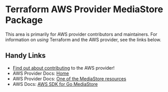 # Terraform AWS Provider MediaStore Package

This area is primarily for AWS provider contributors and maintainers. For information on _using_ Terraform and the AWS provider, see the links below.


## Handy Links
* [Find out about contributing](../../../docs/contributing) to the AWS provider!
* AWS Provider Docs: [Home](https://registry.terraform.io/providers/hashicorp/aws/latest/docs)
* AWS Provider Docs: [One of the MediaStore resources](https://registry.terraform.io/providers/hashicorp/aws/latest/docs/resources/media_store_container)
* AWS Docs: [AWS SDK for Go MediaStore](https://docs.aws.amazon.com/sdk-for-go/api/service/mediastore/)
